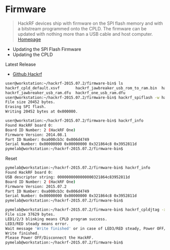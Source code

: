 # Firmware

> HackRF devices ship with firmware on the SPI flash memory and with a bitstream programmed onto the CPLD. The firmware can be updated with nothing more than a USB cable and host computer. [Homepage](https://github.com/mossmann/hackrf/wiki/Updating-Firmware)

- Updating the SPI Flash Firmware
- Updating the CPLD

Latest Release

- [Github Hackrf](https://github.com/mossmann/hackrf/releases/latest)

```sh
user@workstation:~/hackrf-2015.07.2/firmware-bin$ ls
hackrf_cpld_default.xsvf       hackrf_jawbreaker_usb_rom_to_ram.bin  hackrf_one_usb_rom_to_ram.bin
hackrf_jawbreaker_usb_ram.dfu  hackrf_one_usb_ram.dfu
user@workstation:~/hackrf-2015.07.2/firmware-bin$ hackrf_spiflash -w hackrf_one_usb_rom_to_ram.bin 
File size 20452 bytes.
Erasing SPI flash.
Writing 20452 bytes at 0x000000.
```

```sh
user@workstation:~/hackrf-2015.07.2/firmware-bin$ hackrf_info 
Found HackRF board 0:
Board ID Number: 2 (HackRF One)
Firmware Version: 2014.08.1
Part ID Number: 0xa000cb3c 0x006d4749
Serial Number: 0x00000000 0x00000000 0x321864c8 0x3952811d
pymelab@workstation:~/hackrf-2015.07.2/firmware-bin$ 
```

Reset

```sh
pymelab@workstation:~/hackrf-2015.07.2/firmware-bin$ hackrf_info 
Found HackRF board 0:
USB descriptor string: 0000000000000000321864c83952811d
Board ID Number: 2 (HackRF One)
Firmware Version: 2015.07.2
Part ID Number: 0xa000cb3c 0x006d4749
Serial Number: 0x00000000 0x00000000 0x321864c8 0x3952811d
pymelab@workstation:~/hackrf-2015.07.2/firmware-bin$ 
```

```sh
pymelab@workstation:~/hackrf-2015.07.2/firmware-bin$ hackrf_cpldjtag -x hackrf_cpld_default.xsvf 
File size 37629 bytes.
LED1/2/3 blinking means CPLD program success.
LED3/RED steady means error.
Wait message 'Write finished' or in case of LED3/RED steady, Power OFF/Disconnect the HackRF.
Write finished.
Please Power OFF/Disconnect the HackRF.
pymelab@workstation:~/hackrf-2015.07.2/firmware-bin$ 
```

```sh
